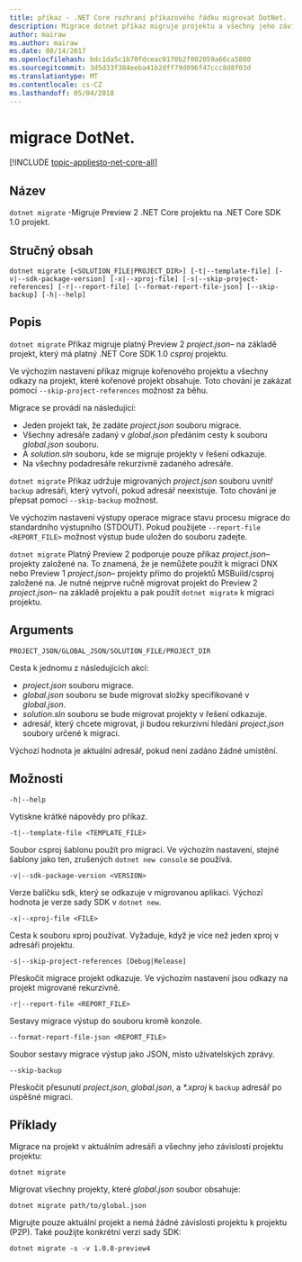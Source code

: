 ```yaml
---
title: příkaz - .NET Core rozhraní příkazového řádku migrovat DotNet.
description: Migrace dotnet příkaz migruje projektu a všechny jeho závislé součásti.
author: mairaw
ms.author: mairaw
ms.date: 08/14/2017
ms.openlocfilehash: bdc1da5c1b70fdceac0170b2f002059a66ca5880
ms.sourcegitcommit: 3d5d33f384eeba41b2dff79d096f47ccc8d8f03d
ms.translationtype: MT
ms.contentlocale: cs-CZ
ms.lasthandoff: 05/04/2018
---
```

# <a name="dotnet-migrate"></a>migrace DotNet.

[!INCLUDE [topic-appliesto-net-core-all](../../../includes/topic-appliesto-net-core-all.md)]

## <a name="name"></a>Název

`dotnet migrate` -Migruje Preview 2 .NET Core projektu na .NET Core SDK 1.0 projekt.

## <a name="synopsis"></a>Stručný obsah

`dotnet migrate [<SOLUTION_FILE|PROJECT_DIR>] [-t|--template-file] [-v|--sdk-package-version] [-x|--xproj-file] [-s|--skip-project-references] [-r|--report-file] [--format-report-file-json] [--skip-backup] [-h|--help]`

## <a name="description"></a>Popis

`dotnet migrate` Příkaz migruje platný Preview 2 *project.json*– na základě projekt, který má platný .NET Core SDK 1.0 *csproj* projektu. 

Ve výchozím nastavení příkaz migruje kořenového projektu a všechny odkazy na projekt, které kořenové projekt obsahuje. Toto chování je zakázat pomocí `--skip-project-references` možnost za běhu. 

Migrace se provádí na následující:

* Jeden projekt tak, že zadáte *project.json* souboru migrace.
* Všechny adresáře zadaný v *global.json* předáním cesty k souboru *global.json* souboru.
* A *solution.sln* souboru, kde se migruje projekty v řešení odkazuje.
* Na všechny podadresáře rekurzivně zadaného adresáře.

`dotnet migrate` Příkaz udržuje migrovaných *project.json* souboru uvnitř `backup` adresáři, který vytvoří, pokud adresář neexistuje. Toto chování je přepsat pomocí `--skip-backup` možnost.

Ve výchozím nastavení výstupy operace migrace stavu procesu migrace do standardního výstupního (STDOUT). Pokud použijete `--report-file <REPORT_FILE>` možnost výstup bude uložen do souboru zadejte. 

`dotnet migrate` Platný Preview 2 podporuje pouze příkaz *project.json*– projekty založené na. To znamená, že je nemůžete použít k migraci DNX nebo Preview 1 *project.json*– projekty přímo do projektů MSBuild/csproj založené na. Je nutné nejprve ručně migrovat projekt do Preview 2 *project.json*– na základě projektu a pak použít `dotnet migrate` k migraci projektu.

## <a name="arguments"></a>Arguments

`PROJECT_JSON/GLOBAL_JSON/SOLUTION_FILE/PROJECT_DIR`

Cesta k jednomu z následujících akcí:

* *project.json* souboru migrace.
* *global.json* souboru se bude migrovat složky specifikované v *global.json*.
* *solution.sln* souboru se bude migrovat projekty v řešení odkazuje.
* adresář, který chcete migrovat, ji budou rekurzivní hledání *project.json* soubory určené k migraci.

Výchozí hodnota je aktuální adresář, pokud není zadáno žádné umístění.

## <a name="options"></a>Možnosti

`-h|--help`

Vytiskne krátké nápovědy pro příkaz.

`-t|--template-file <TEMPLATE_FILE>`

Soubor csproj šablonu použít pro migraci. Ve výchozím nastavení, stejné šablony jako ten, zrušených `dotnet new console` se používá.

`-v|--sdk-package-version <VERSION>`

Verze balíčku sdk, který se odkazuje v migrovanou aplikaci. Výchozí hodnota je verze sady SDK v `dotnet new`.

`-x|--xproj-file <FILE>`

Cesta k souboru xproj používat. Vyžaduje, když je více než jeden xproj v adresáři projektu.

`-s|--skip-project-references [Debug|Release]`

Přeskočit migrace projekt odkazuje. Ve výchozím nastavení jsou odkazy na projekt migrované rekurzivně.

`-r|--report-file <REPORT_FILE>`

Sestavy migrace výstup do souboru kromě konzole.

`--format-report-file-json <REPORT_FILE>`

Soubor sestavy migrace výstup jako JSON, místo uživatelských zprávy.

`--skip-backup`

Přeskočit přesunutí *project.json*, *global.json*, a  *\*.xproj* k `backup` adresář po úspěšné migraci.

## <a name="examples"></a>Příklady

Migrace na projekt v aktuálním adresáři a všechny jeho závislosti projektu projektu:

`dotnet migrate`

Migrovat všechny projekty, které *global.json* soubor obsahuje:

`dotnet migrate path/to/global.json`

Migrujte pouze aktuální projekt a nemá žádné závislosti projektu k projektu (P2P). Také použijte konkrétní verzi sady SDK:

`dotnet migrate -s -v 1.0.0-preview4`
